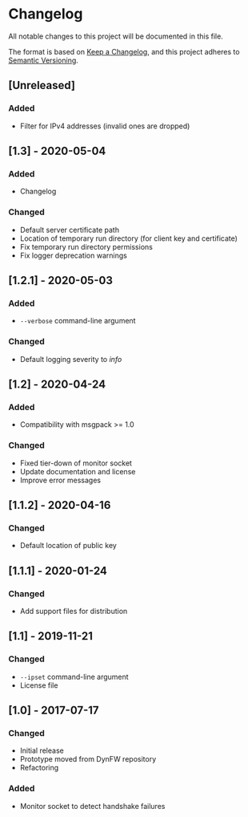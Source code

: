 # Changelog

All notable changes to this project will be documented in this file.

The format is based on [Keep a Changelog](https://keepachangelog.com/en/1.0.0/),
and this project adheres to [Semantic Versioning](https://semver.org/spec/v2.0.0.html).



## [Unreleased]

### Added

- Filter for IPv4 addresses (invalid ones are dropped)


## [1.3] - 2020-05-04

### Added

- Changelog

### Changed

- Default server certificate path
- Location of temporary run directory (for client key and certificate)
- Fix temporary run directory permissions
- Fix logger deprecation warnings


## [1.2.1] - 2020-05-03

### Added

- `--verbose` command-line argument

### Changed

- Default logging severity to *info*


## [1.2] - 2020-04-24

### Added

- Compatibility with msgpack >= 1.0

### Changed

- Fixed tier-down of monitor socket
- Update documentation and license
- Improve error messages


## [1.1.2] - 2020-04-16

### Changed

- Default location of public key


## [1.1.1] - 2020-01-24

### Changed

- Add support files for distribution


## [1.1] - 2019-11-21

### Changed

- `--ipset` command-line argument
- License file


## [1.0] - 2017-07-17

### Changed

- Initial release
- Prototype moved from DynFW repository
- Refactoring

### Added

- Monitor socket to detect handshake failures
